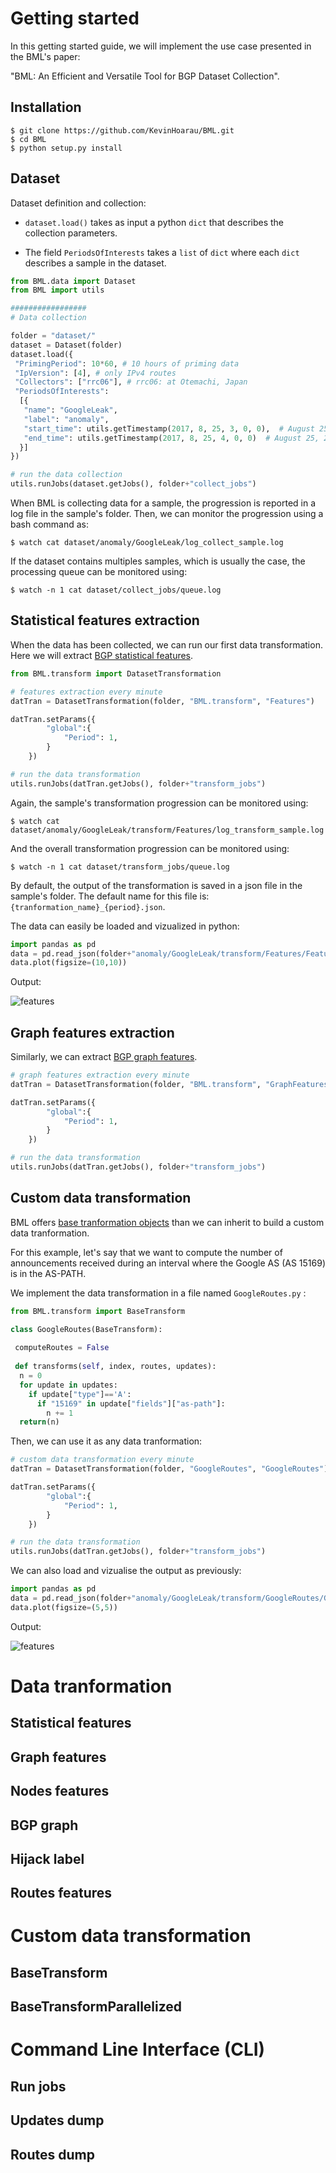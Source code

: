# Getting started

In this getting started guide, we will implement the use case presented in the BML's paper:

"BML: An Efficient and Versatile Tool for BGP Dataset Collection".

## Installation

```console
$ git clone https://github.com/KevinHoarau/BML.git
$ cd BML
$ python setup.py install
```

## Dataset

Dataset definition and collection: 

* `dataset.load()` takes as input a python `dict` that describes the collection parameters.

* The field `PeriodsOfInterests` takes a `list` of `dict` where each `dict` describes a sample in the dataset.

```python
from BML.data import Dataset
from BML import utils

#################
# Data collection

folder = "dataset/"
dataset = Dataset(folder)
dataset.load({
 "PrimingPeriod": 10*60, # 10 hours of priming data
 "IpVersion": [4], # only IPv4 routes
 "Collectors": ["rrc06"], # rrc06: at Otemachi, Japan
 "PeriodsOfInterests": 
  [{
   "name": "GoogleLeak",
   "label": "anomaly",
   "start_time": utils.getTimestamp(2017, 8, 25, 3, 0, 0),  # August 25, 2017, 3:00 UTC
   "end_time": utils.getTimestamp(2017, 8, 25, 4, 0, 0)  # August 25, 2017, 4:00 UTC
  }]
})

# run the data collection
utils.runJobs(dataset.getJobs(), folder+"collect_jobs") 
```

When BML is collecting data for a sample, the progression is reported in a log file in the sample's folder.
Then, we can monitor the progression using a bash command as:

```console
$ watch cat dataset/anomaly/GoogleLeak/log_collect_sample.log
```
If the dataset contains multiples samples, which is usually the case, the processing queue can be monitored using:
```console
$ watch -n 1 cat dataset/collect_jobs/queue.log
``` 

## Statistical features extraction

When the data has been collected, we can run our first data transformation.
Here we will extract [BGP statistical features](#statistical-features).

```python
from BML.transform import DatasetTransformation

# features extraction every minute
datTran = DatasetTransformation(folder, "BML.transform", "Features")

datTran.setParams({
        "global":{
            "Period": 1,
        }
    })

# run the data transformation
utils.runJobs(datTran.getJobs(), folder+"transform_jobs") 
```

Again, the sample's transformation progression can be monitored using:

```console
$ watch cat dataset/anomaly/GoogleLeak/transform/Features/log_transform_sample.log
```

And the overall transformation progression can be monitored using:
```console
$ watch -n 1 cat dataset/transform_jobs/queue.log
```

By default, the output of the transformation is saved in a json file in the sample's folder.
The default name for this file is: `{tranformation_name}_{period}.json`.

The data can easily be loaded and vizualized in python:

```python
import pandas as pd 
data = pd.read_json(folder+"anomaly/GoogleLeak/transform/Features/Features_1.json")
data.plot(figsize=(10,10))
```

Output:

![features](images/getting_started_features.png)

## Graph features extraction

Similarly, we can extract [BGP graph features](#graph-features).

```python
# graph features extraction every minute
datTran = DatasetTransformation(folder, "BML.transform", "GraphFeatures")

datTran.setParams({
        "global":{
            "Period": 1,
        }
    })

# run the data transformation
utils.runJobs(datTran.getJobs(), folder+"transform_jobs") 
```

## Custom data transformation

BML offers [base tranformation objects](#custom-data-transformation_1) than we can inherit to build a custom data tranformation.

For this example, let's say that we want to compute the number of announcements received during an interval where the Google AS (AS 15169) is in the AS-PATH. 


We implement the data transformation in a file named `GoogleRoutes.py` :
```python
from BML.transform import BaseTransform

class GoogleRoutes(BaseTransform):
    
 computeRoutes = False
 
 def transforms(self, index, routes, updates):
  n = 0
  for update in updates:
    if update["type"]=='A':
      if "15169" in update["fields"]["as-path"]:
        n += 1
  return(n)
```

Then, we can use it as any data tranformation:

```python
# custom data transformation every minute
datTran = DatasetTransformation(folder, "GoogleRoutes", "GoogleRoutes")

datTran.setParams({
        "global":{
            "Period": 1,
        }
    })

# run the data transformation
utils.runJobs(datTran.getJobs(), folder+"transform_jobs") 
```

We can also load and vizualise the output as previously:

```python
import pandas as pd 
data = pd.read_json(folder+"anomaly/GoogleLeak/transform/GoogleRoutes/GoogleRoutes_1.json")
data.plot(figsize=(5,5))
```

Output:

![features](images/getting_started_googleroutes.png)

# Data tranformation

## Statistical features

## Graph features

## Nodes features

## BGP graph

## Hijack label

## Routes features

# Custom data transformation

## BaseTransform

## BaseTransformParallelized

# Command Line Interface (CLI)

## Run jobs

## Updates dump

## Routes dump

